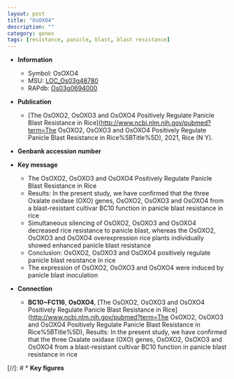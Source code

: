 ```yaml
---
layout: post
title: "OsOXO4"
description: ""
category: genes
tags: [resistance, panicle, blast, blast resistance]
---
```


* **Information**  
    + Symbol: OsOXO4  
    + MSU: [LOC_Os03g48780](http://rice.uga.edu/cgi-bin/ORF_infopage.cgi?orf=LOC_Os03g48780)  
    + RAPdb: [Os03g0694000](http://rapdb.dna.affrc.go.jp/viewer/gbrowse_details/irgsp1?name=Os03g0694000)  

* **Publication**  
    + [The OsOXO2, OsOXO3 and OsOXO4 Positively Regulate Panicle Blast Resistance in Rice](http://www.ncbi.nlm.nih.gov/pubmed?term=The OsOXO2, OsOXO3 and OsOXO4 Positively Regulate Panicle Blast Resistance in Rice%5BTitle%5D), 2021, Rice (N Y).

* **Genbank accession number**  

* **Key message**  
    + The OsOXO2, OsOXO3 and OsOXO4 Positively Regulate Panicle Blast Resistance in Rice
    + Results: In the present study, we have confirmed that the three Oxalate oxidase (OXO) genes, OsOXO2, OsOXO3 and OsOXO4 from a blast-resistant cultivar BC10 function in panicle blast resistance in rice
    + Simultaneous silencing of OsOXO2, OsOXO3 and OsOXO4 decreased rice resistance to panicle blast, whereas the OsOXO2, OsOXO3 and OsOXO4 overexpression rice plants individually showed enhanced panicle blast resistance
    + Conclusion: OsOXO2, OsOXO3 and OsOXO4 positively regulate panicle blast resistance in rice
    + The expression of OsOXO2, OsOXO3 and OsOXO4 were induced by panicle blast inoculation

* **Connection**  
    + __BC10~FC116__, __OsOXO4__, [The OsOXO2, OsOXO3 and OsOXO4 Positively Regulate Panicle Blast Resistance in Rice](http://www.ncbi.nlm.nih.gov/pubmed?term=The OsOXO2, OsOXO3 and OsOXO4 Positively Regulate Panicle Blast Resistance in Rice%5BTitle%5D),   Results: In the present study, we have confirmed that the three Oxalate oxidase (OXO) genes, OsOXO2, OsOXO3 and OsOXO4 from a blast-resistant cultivar BC10 function in panicle blast resistance in rice

[//]: # * **Key figures**  


